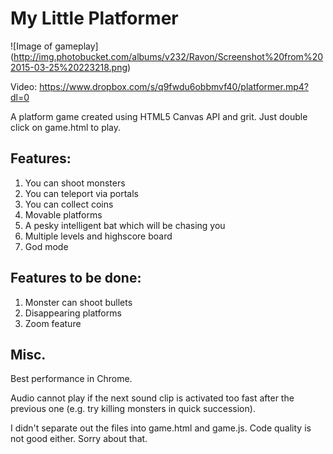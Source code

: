 # My Little Platformer

![Image of gameplay]
(http://img.photobucket.com/albums/v232/Ravon/Screenshot%20from%202015-03-25%20223218.png)

Video: https://www.dropbox.com/s/q9fwdu6obbmvf40/platformer.mp4?dl=0

A platform game created using HTML5 Canvas API and grit. Just double click on game.html to play.

## Features:

1. You can shoot monsters
2. You can teleport via portals
3. You can collect coins
3. Movable platforms
3. A pesky intelligent bat which will be chasing you
4. Multiple levels and highscore board
5. God mode

## Features to be done:

1. Monster can shoot bullets
2. Disappearing platforms
3. Zoom feature


## Misc.

Best performance in Chrome.

Audio cannot play if the next sound clip is activated too fast after the previous one (e.g. try killing monsters in quick succession).

I didn't separate out the files into game.html and game.js. Code quality is not good either. Sorry about that.
